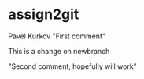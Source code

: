 # assign2git
Pavel Kurkov
"First comment"

This is a change on newbranch

"Second comment, hopefully will work"

